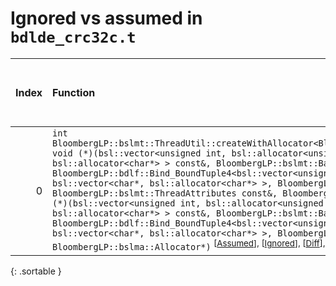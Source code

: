 # Ignored vs assumed in `bdlde_crc32c.t`

<script src="../sorttable.js"></script>

|   Index | Function                                                                                                                                                                                                                                                                                                                                                                                                                                                                                                                                                                                                                                                                                                                                                                                                                                                                                                                                                                                                                                                                                                                                                  |   Difference in number of lines |   Function size difference in bytes |   Number of lines in assumed build |   Number of bytes in assumed build |   Number of lines in ignored build |   Number of bytes in ignored build |
|--------:|:----------------------------------------------------------------------------------------------------------------------------------------------------------------------------------------------------------------------------------------------------------------------------------------------------------------------------------------------------------------------------------------------------------------------------------------------------------------------------------------------------------------------------------------------------------------------------------------------------------------------------------------------------------------------------------------------------------------------------------------------------------------------------------------------------------------------------------------------------------------------------------------------------------------------------------------------------------------------------------------------------------------------------------------------------------------------------------------------------------------------------------------------------------|--------------------------------:|------------------------------------:|-----------------------------------:|-----------------------------------:|-----------------------------------:|-----------------------------------:|
|       0 | `int BloombergLP::bslmt::ThreadUtil::createWithAllocator<BloombergLP::bdlf::Bind<BloombergLP::bslmf::Nil, void (*)(bsl::vector<unsigned int, bsl::allocator<unsigned int> >*, bsl::vector<char*, bsl::allocator<char*> > const&, BloombergLP::bslmt::Barrier*, bool), BloombergLP::bdlf::Bind_BoundTuple4<bsl::vector<unsigned int, bsl::allocator<unsigned int> >*, bsl::vector<char*, bsl::allocator<char*> >, BloombergLP::bslmt::Barrier*, bool> > >(unsigned long*, BloombergLP::bslmt::ThreadAttributes const&, BloombergLP::bdlf::Bind<BloombergLP::bslmf::Nil, void (*)(bsl::vector<unsigned int, bsl::allocator<unsigned int> >*, bsl::vector<char*, bsl::allocator<char*> > const&, BloombergLP::bslmt::Barrier*, bool), BloombergLP::bdlf::Bind_BoundTuple4<bsl::vector<unsigned int, bsl::allocator<unsigned int> >*, bsl::vector<char*, bsl::allocator<char*> >, BloombergLP::bslmt::Barrier*, bool> > const&, BloombergLP::bslma::Allocator*)` <sup>\[[Assumed](0-assume)\], \[[Ignored](0-none)\], \[[Diff](0.diff.html)\], \[[Prettier Diff](0-diff.html)\], \[[Assumed](0-assume-decompiled.txt)\], \[[Ignored](0-none-decompiled.txt)\] |                              -6 |                                 -16 |                                133 |                                480 |                                139 |                                496 |
{: .sortable }
